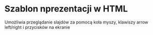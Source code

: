 # Szablon nprezentacji w HTML

Umożliwia przeglądanie slajdów za pomocą koła myszy, klawiszy arrow left/right i przycisków na ekranie
